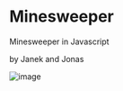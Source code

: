 # Minesweeper
Minesweeper in Javascript

by Janek and Jonas

![image](https://i.imgur.com/ahuhPRB.png)
